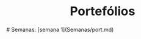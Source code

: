 <h1 style="text-align:center; font-size: xx-large">Portefólios</h1>
# Semanas:
[semana 1](Semanas/port.md)
